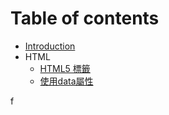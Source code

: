 # Table of contents

* [Introduction](README.md)
* HTML
    * [HTML5 標籤](html/html5_tag.md)
    * [使用data屬性](html/use_data_attribute.md)
   

f